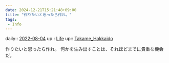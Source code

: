 ```yaml
---
date: 2024-12-21T15:21:48+09:00
title: "作りたいと思ったら作れ。"
tags:
 - Info
---
```


daily:: [2022-08-04](Daily_Note/2022-08-04.md)
up:: [Life](../Bar/Novel/Chaos/Life.md)
up:: [Takame_Hakkaido](../Bar/Novel/Nacaria/Takame_Hakkaido.md)

作りたいと思ったら作れ。
何かを生み出すことは、それほどまでに貴重な機会だ。